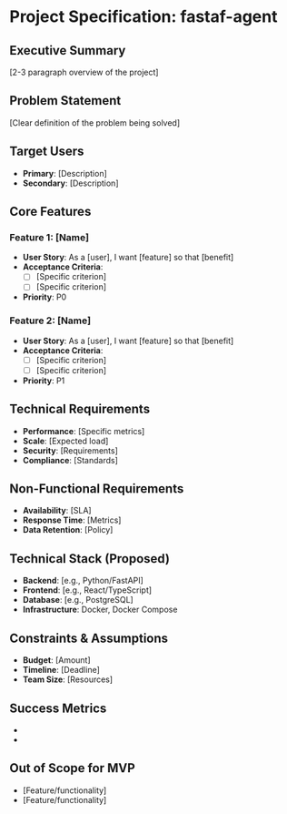 # Project Specification: fastaf-agent

## Executive Summary
[2-3 paragraph overview of the project]

## Problem Statement
[Clear definition of the problem being solved]

## Target Users
- **Primary**: [Description]
- **Secondary**: [Description]

## Core Features
### Feature 1: [Name]
- **User Story**: As a [user], I want [feature] so that [benefit]
- **Acceptance Criteria**:
  - [ ] [Specific criterion]
  - [ ] [Specific criterion]
- **Priority**: P0

### Feature 2: [Name]
- **User Story**: As a [user], I want [feature] so that [benefit]
- **Acceptance Criteria**:
  - [ ] [Specific criterion]
  - [ ] [Specific criterion]
- **Priority**: P1

## Technical Requirements
- **Performance**: [Specific metrics]
- **Scale**: [Expected load]
- **Security**: [Requirements]
- **Compliance**: [Standards]

## Non-Functional Requirements
- **Availability**: [SLA]
- **Response Time**: [Metrics]
- **Data Retention**: [Policy]

## Technical Stack (Proposed)
- **Backend**: [e.g., Python/FastAPI]
- **Frontend**: [e.g., React/TypeScript]
- **Database**: [e.g., PostgreSQL]
- **Infrastructure**: Docker, Docker Compose

## Constraints & Assumptions
- **Budget**: [Amount]
- **Timeline**: [Deadline]
- **Team Size**: [Resources]

## Success Metrics
- [Metric 1]: [Target]
- [Metric 2]: [Target]

## Out of Scope for MVP
- [Feature/functionality]
- [Feature/functionality]
